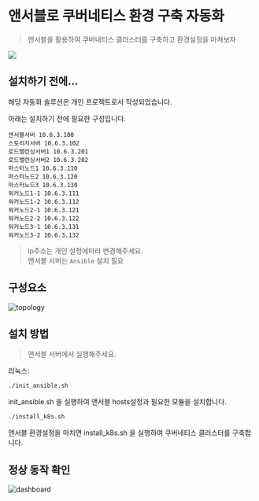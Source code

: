 # 앤서블로 쿠버네티스 환경 구축 자동화
> 앤서블을 활용하여 쿠버네티스 클러스터를 구축하고 환경설정을 마쳐보자

![](../header.png)

## 설치하기 전에...

해당 자동화 솔루션은 개인 프로젝트로서 작성되었습니다.

아래는 설치하기 전에 필요한 구성입니다.
```
앤서블서버 10.6.3.100
스토리지서버 10.6.3.102
로드밸런싱서버1 10.6.3.201
로드밸런싱서버2 10.6.3.202
마스터노드1 10.6.3.110
마스터노드2 10.6.3.120
마스터노드3 10.6.3.130
워커노드1-1 10.6.3.111
워커노드1-2 10.6.3.112
워커노드2-1 10.6.3.121
워커노드2-2 10.6.3.122
워커노드3-1 10.6.3.131
워커노드3-2 10.6.3.132
```

> ip주소는 개인 설정에따라 변경해주세요.   
> 앤서블 서버는 ```Ansible``` 설치 필요

## 구성요소

![topology](https://github.com/polarishb/prac-ansible/assets/37509306/49bb6cea-dc83-4d54-ad6e-bcccc0bee4cf)

## 설치 방법
> 앤서블 서버에서 실행해주세요.

리눅스:

```sh
./init_ansible.sh
```
init_ansible.sh 을 실행하여 앤서블 hosts설정과 필요한 모듈을 설치합니다.
```sh
./install_k8s.sh
```
앤서블 환경설정을 마치면 install_k8s.sh 을 실행하여 쿠버네티스 클러스터를 구축합니다.

## 정상 동작 확인

![dashboard](https://github.com/polarishb/prac-ansible/assets/37509306/f4dec189-7106-4695-99b2-29b9627cc1a9)
